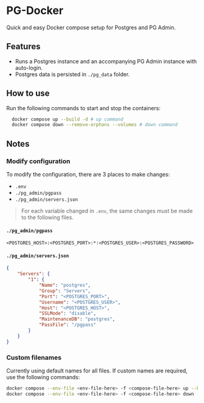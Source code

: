 # PG-Docker

Quick and easy Docker compose setup for Postgres and PG Admin.

## Features

- Runs a Postgres instance and an accompanying PG Admin instance with auto-login.
- Postgres data is persisted in `./pg_data` folder.

## How to use

Run the following commands to start and stop the containers:

```bash
  docker compose up --build -d # up command
  docker compose down --remove-orphans --volumes # down command
```

## Notes

### Modify configuration

To modify the configuration, there are 3 places to make changes:

- `.env`
- `./pg_admin/pgpass`
- `./pg_admin/servers.json`

> For each variable changed in `.env`, the same changes must be made to the following files.

#### `./pg_admin/pgpass`

```
<POSTGRES_HOST>:<POSTGRES_PORT>:*:<POSTGRES_USER>:<POSTGRES_PASSWORD>
```

#### `./pg_admin/servers.json`

```json
{
    "Servers": {
        "1": {
            "Name": "postgres",
            "Group": "Servers",
            "Port": "<POSTGRES_PORT>",
            "Username": "<POSTGRES_USER>",
            "Host": "<POSTGRES_HOST>",
            "SSLMode": "disable",
            "MaintenanceDB": "postgres",
            "PassFile": "/pgpass"
        }
    }
}
```

### Custom filenames

Currently using default names for all files. If custom names are required, use the following commands:

```bash
docker compose --env-file <env-file-here> -f <compose-file-here> up --build -d # up command
docker compose --env-file <env-file-here> -f <compose-file-here> down --remove-orphans --volumes # down command
```

